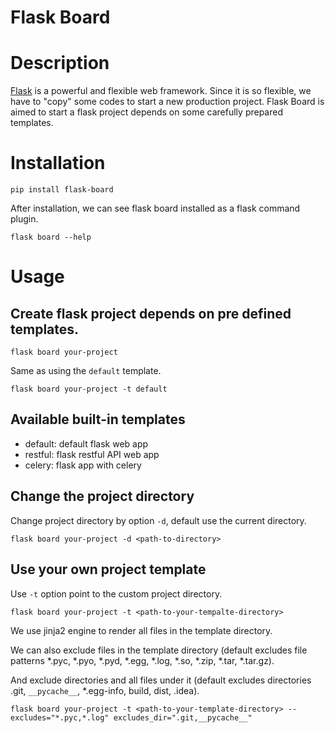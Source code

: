 Flask Board
===========

# Description

[Flask](https://flask.palletsprojects.com/en/1.1.x/) is a powerful and flexible web framework.
Since it is so flexible, we have to "copy" some codes to start a new production project.
Flask Board is aimed to start a flask project depends on some carefully prepared templates.

# Installation

```
pip install flask-board
```

After installation, we can see flask board installed as a flask command plugin.

```
flask board --help
```

# Usage

## Create flask project depends on pre defined templates.

```
flask board your-project
```

Same as using the `default` template.

```
flask board your-project -t default
```

## Available built-in templates

- default: default flask web app
- restful: flask restful API web app
- celery: flask app with celery

## Change the project directory

Change project directory by option `-d`, default use the current directory.

```
flask board your-project -d <path-to-directory>
```

## Use your own project template

Use `-t` option point to the custom project directory.

```
flask board your-project -t <path-to-your-tempalte-directory>
```

We use jinja2 engine to render all files in the template directory.

We can also exclude files in the template directory (default excludes file patterns *.pyc, *.pyo, *.pyd, *.egg, *.log, *.so, *.zip, *.tar, *.tar.gz).

And exclude directories and all files under it (default excludes directories .git, `__pycache__`, *.egg-info, build, dist, .idea).

```
flask board your-project -t <path-to-your-template-directory> --excludes="*.pyc,*.log" excludes_dir=".git,__pycache__"
```
